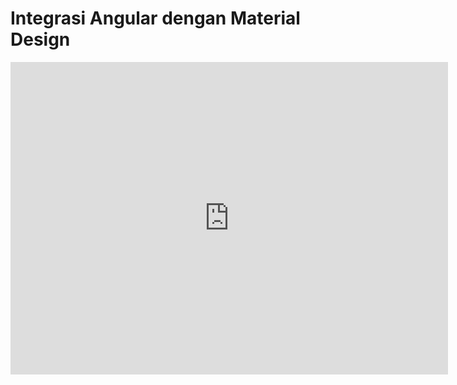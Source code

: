 # Integrasi Angular dengan Material Design

<iframe width="700" height="500" src="https://www.youtube.com/embed/BB5tuQdCjgY" title="YouTube video player" frameborder="0" allow="accelerometer; autoplay; clipboard-write; encrypted-media; gyroscope; picture-in-picture" allowfullscreen></iframe>


